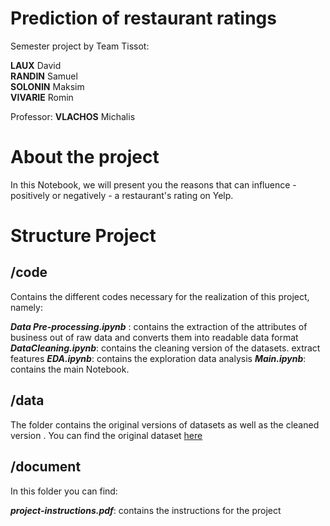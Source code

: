 # Prediction of restaurant ratings

Semester project by Team Tissot:   

**LAUX** David  
**RANDIN** Samuel  
**SOLONIN** Maksim  
**VIVARIE** Romin  

Professor: **VLACHOS** Michalis

# About the project
In this Notebook, we will present you the reasons that can influence - positively or negatively - a restaurant's rating on Yelp.

# Structure Project


## /code
Contains the different codes necessary for the realization of this project, namely:

***Data Pre-processing.ipynb*** : contains the extraction of the attributes of business out of raw data and converts them into readable data format 
***DataCleaning.ipynb***: contains the cleaning version of the datasets. extract features
***EDA.ipynb***: contains the exploration data analysis
***Main.ipynb***: contains the main Notebook.


## /data
The folder contains the original versions of datasets as well as the cleaned version .
You can find the original dataset [here](https://www.yelp.com/dataset/challenge)


## /document
In this folder you can find: 
  
***project-instructions.pdf***: contains the instructions for the project 
